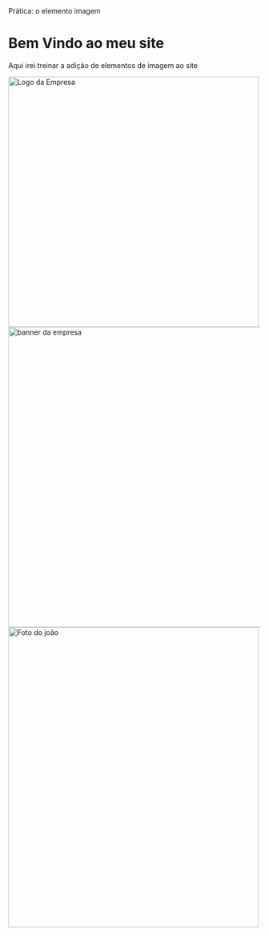 <!DOCTYPE html<>
<html lang="pt-br"
<head>
    <meta charset="UTF-8"
    <title>Prática: o elemento imagem</title>
</head>
<body>
    <h1>Bem Vindo ao meu site</h1>
    <p>Aqui irei treinar a adição de elementos de imagem ao site</p>
<img src="logo.jpg" alt="Logo da Empresa" width="500" height="500">
<img src="https://th.bing.com/th/id/OIP.mjwZAbt82OCiLIpU42_0cAHaHa?rs=1&pid=ImgDetMain"
 alt="banner da empresa"  width="700" height="600">
<img src="foto-perfil.jpg" alt="Foto do joão"
width="500" height="600"
title="Perfil de João da Silva">
</body>
</html>
